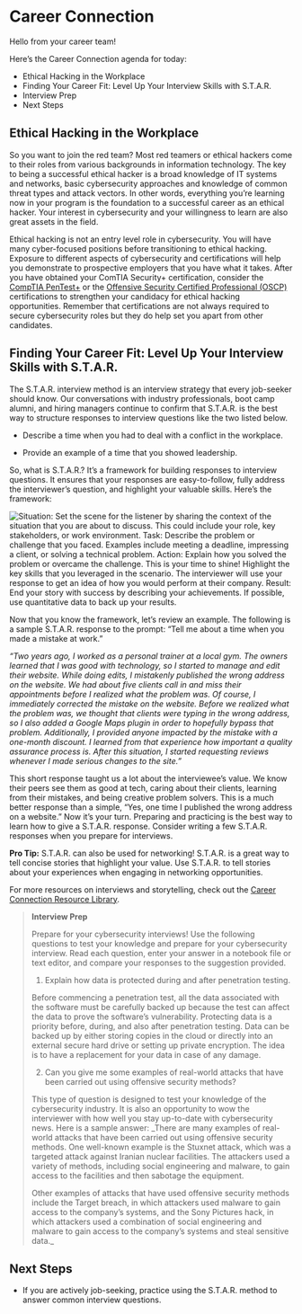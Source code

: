 # Career Connection

Hello from your career team! 

Here’s the Career Connection agenda for today:
* Ethical Hacking in the Workplace
* Finding Your Career Fit: Level Up Your Interview Skills with S.T.A.R.
* Interview Prep
* Next Steps

## Ethical Hacking in the Workplace

So you want to join the red team? Most red teamers or ethical hackers come to their roles from various backgrounds in information technology. The key to being a successful ethical hacker is a broad knowledge of IT systems and networks, basic cybersecurity approaches and knowledge of common threat types and attack vectors. In other words, everything you’re learning now in your program is the foundation to a successful career as an ethical hacker. Your interest in cybersecurity and your willingness to learn are also great assets in the field.

Ethical hacking is not an entry level role in cybersecurity. You will have many cyber-focused positions before transitioning to ethical hacking. Exposure to different aspects of cybersecurity and certifications will help you demonstrate to prospective employers that you have what it takes. After you have obtained your ComTIA Security+ certification, consider the [CompTIA PenTest+](https://www.comptia.org/certifications/pentest) or the [Offensive Security Certified Professional (OSCP)](https://www.offsec.com/courses/pen-200/) certifications  to strengthen your candidacy for ethical hacking opportunities. Remember that certifications are not always required to secure cybersecurity roles but they do help set you apart from other candidates. 

## Finding Your Career Fit: Level Up Your Interview Skills with S.T.A.R.

The S.T.A.R. interview method is an interview strategy that every job-seeker should know. Our conversations with industry professionals, boot camp alumni, and hiring managers continue to confirm that S.T.A.R. is the best way to structure responses to interview questions like the two listed below.

* Describe a time when you had to deal with a conflict in the workplace.

* Provide an example of a time that you showed leadership.

So, what is S.T.A.R.? It’s a framework for building responses to interview questions. It ensures that your responses are easy-to-follow, fully address the interviewer’s question, and highlight your valuable skills. Here’s the framework:

![Situation: Set the scene for the listener by sharing the context of the situation that you are about to discuss. This could include your role, key stakeholders, or work environment. Task: Describe the problem or challenge that you faced. Examples include meeting a deadline, impressing a client, or solving a technical problem. Action: Explain how you solved the problem or overcame the challenge. This is your time to shine! Highlight the key skills that you leveraged in the scenario. The interviewer will use your response to get an idea of how you would perform at their company. Result: End your story with success by describing your achievements. If possible, use quantitative data to back up your results.](https://static.bc-edx.com/career-services/all-vertical-fycf/lesson-15/l15_fycf-image.png)

Now that you know the framework, let’s review an example. The following is a sample S.T.A.R. response to the prompt: “Tell me about a time when you made a mistake at work.”

_“Two years ago, I worked as a personal trainer at a local gym. The owners learned that I was good with technology, so I started to manage and edit their website. While doing edits, I mistakenly published the wrong address on the website. We had about five clients call in and miss their appointments before I realized what the problem was. Of course, I immediately corrected the mistake on the website. Before we realized what the problem was, we thought that clients were typing in the wrong address, so I also added a Google Maps plugin in order to hopefully bypass that problem. Additionally, I provided anyone impacted by the mistake with a one-month discount. I learned from that experience how important a quality assurance process is. After this situation, I started requesting reviews whenever I made serious changes to the site.”_

This short response taught us a lot about the interviewee’s value. We know their peers see them as good at tech, caring about their clients, learning from their mistakes, and being creative problem solvers. This is a much better response than a simple, “Yes, one time I published the wrong address on a website.”
Now it’s your turn. Preparing and practicing is the best way to learn how to give a S.T.A.R. response. Consider writing a few S.T.A.R. responses when you prepare for interviews.

**Pro Tip:** S.T.A.R. can also be used for networking! S.T.A.R. is a great way to tell concise stories that highlight your value. Use S.T.A.R. to tell stories about your experiences when engaging in networking opportunities. 

For more resources on interviews and storytelling, check out the [Career Connection Resource Library](https://docs.google.com/document/d/1xiuZP_ZYMiIopqS0pFWUji58ESASMQUl2CQJphReaGo/edit?usp=sharing). 

> **Interview Prep**
>
>Prepare for your cybersecurity interviews! Use the following questions to test your knowledge and prepare for your cybersecurity interview. Read each question, enter your answer in a notebook file or text editor, and compare your responses to the suggestion provided.
>
> 1. Explain how data is protected during and after penetration testing.
>
>Before commencing a penetration test, all the data associated with the software must be carefully backed up because the test can affect the data to prove the software’s vulnerability. Protecting data is a priority before, during, and also after penetration testing. Data can be backed up by either storing copies in the cloud or directly into an external secure hard drive or setting up private encryption. The idea is to have a replacement for your data in case of any damage.
>
> 2. Can you give me some examples of real-world attacks that have been carried out using offensive security methods?
>
>This type of question is designed to test your knowledge of the cybersecurity industry. It is also an opportunity to wow the interviewer with how well you stay up-to-date with cybersecurity news. Here is a sample answer: _There are many examples of real-world attacks that have been carried out using offensive security methods. One well-known example is the Stuxnet attack, which was a targeted attack against Iranian nuclear facilities. The attackers used a variety of methods, including social engineering and malware, to gain access to the facilities and then sabotage the equipment.
>
> Other examples of attacks that have used offensive security methods include the Target breach, in which attackers used malware to gain access to the company’s systems, and the Sony Pictures hack, in which attackers used a combination of social engineering and malware to gain access to the company’s systems and steal sensitive data._

## Next Steps
* If you are actively job-seeking, practice using the S.T.A.R. method to answer common interview questions. 
